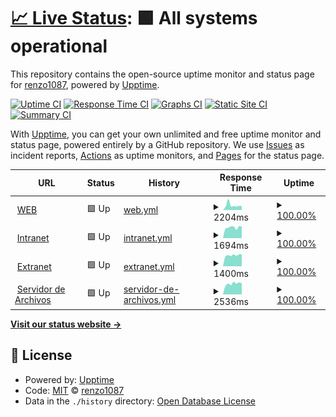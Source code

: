 # [📈 Live Status](https://demo.upptime.js.org): <!--live status--> **🟩 All systems operational**

This repository contains the open-source uptime monitor and status page for [renzo1087](https://demo.upptime.js.org), powered by [Upptime](https://github.com/upptime/upptime).

[![Uptime CI](https://github.com/renzoalis/upptime/workflows/Uptime%20CI/badge.svg)](https://github.com/renzoalis/upptime/actions?query=workflow%3A%22Uptime+CI%22)
[![Response Time CI](https://github.com/renzoalis/upptime/workflows/Response%20Time%20CI/badge.svg)](https://github.com/renzoalis/upptime/actions?query=workflow%3A%22Response+Time+CI%22)
[![Graphs CI](https://github.com/renzoalis/upptime/workflows/Graphs%20CI/badge.svg)](https://github.com/renzoalis/upptime/actions?query=workflow%3A%22Graphs+CI%22)
[![Static Site CI](https://github.com/renzoalis/upptime/workflows/Static%20Site%20CI/badge.svg)](https://github.com/renzoalis/upptime/actions?query=workflow%3A%22Static+Site+CI%22)
[![Summary CI](https://github.com/renzoalis/upptime/workflows/Summary%20CI/badge.svg)](https://github.com/renzoalis/upptime/actions?query=workflow%3A%22Summary+CI%22)

With [Upptime](https://upptime.js.org), you can get your own unlimited and free uptime monitor and status page, powered entirely by a GitHub repository. We use [Issues](https://github.com/renzoalis/upptime/issues) as incident reports, [Actions](https://github.com/renzoalis/upptime/actions) as uptime monitors, and [Pages](https://demo.upptime.js.org) for the status page.

<!--start: status pages-->
<!-- This summary is generated by Upptime (https://github.com/upptime/upptime) -->
<!-- Do not edit this manually, your changes will be overwritten -->
<!-- prettier-ignore -->
| URL | Status | History | Response Time | Uptime |
| --- | ------ | ------- | ------------- | ------ |
| <img alt="" src="https://icons.duckduckgo.com/ip3/oceba.gba.gov.ar.ico" height="13"> [WEB](https://oceba.gba.gov.ar) | 🟩 Up | [web.yml](https://github.com/renzoalis/upptime/commits/HEAD/history/web.yml) | <details><summary><img alt="Response time graph" src="./graphs/web/response-time-week.png" height="20"> 2204ms</summary><br><a href="https://renzoalis.github.io/upptime/history/web"><img alt="Response time 1822" src="https://img.shields.io/endpoint?url=https%3A%2F%2Fraw.githubusercontent.com%2Frenzoalis%2Fupptime%2FHEAD%2Fapi%2Fweb%2Fresponse-time.json"></a><br><a href="https://renzoalis.github.io/upptime/history/web"><img alt="24-hour response time 1863" src="https://img.shields.io/endpoint?url=https%3A%2F%2Fraw.githubusercontent.com%2Frenzoalis%2Fupptime%2FHEAD%2Fapi%2Fweb%2Fresponse-time-day.json"></a><br><a href="https://renzoalis.github.io/upptime/history/web"><img alt="7-day response time 2204" src="https://img.shields.io/endpoint?url=https%3A%2F%2Fraw.githubusercontent.com%2Frenzoalis%2Fupptime%2FHEAD%2Fapi%2Fweb%2Fresponse-time-week.json"></a><br><a href="https://renzoalis.github.io/upptime/history/web"><img alt="30-day response time 1772" src="https://img.shields.io/endpoint?url=https%3A%2F%2Fraw.githubusercontent.com%2Frenzoalis%2Fupptime%2FHEAD%2Fapi%2Fweb%2Fresponse-time-month.json"></a><br><a href="https://renzoalis.github.io/upptime/history/web"><img alt="1-year response time 1747" src="https://img.shields.io/endpoint?url=https%3A%2F%2Fraw.githubusercontent.com%2Frenzoalis%2Fupptime%2FHEAD%2Fapi%2Fweb%2Fresponse-time-year.json"></a></details> | <details><summary><a href="https://renzoalis.github.io/upptime/history/web">100.00%</a></summary><a href="https://renzoalis.github.io/upptime/history/web"><img alt="All-time uptime 99.91%" src="https://img.shields.io/endpoint?url=https%3A%2F%2Fraw.githubusercontent.com%2Frenzoalis%2Fupptime%2FHEAD%2Fapi%2Fweb%2Fuptime.json"></a><br><a href="https://renzoalis.github.io/upptime/history/web"><img alt="24-hour uptime 100.00%" src="https://img.shields.io/endpoint?url=https%3A%2F%2Fraw.githubusercontent.com%2Frenzoalis%2Fupptime%2FHEAD%2Fapi%2Fweb%2Fuptime-day.json"></a><br><a href="https://renzoalis.github.io/upptime/history/web"><img alt="7-day uptime 100.00%" src="https://img.shields.io/endpoint?url=https%3A%2F%2Fraw.githubusercontent.com%2Frenzoalis%2Fupptime%2FHEAD%2Fapi%2Fweb%2Fuptime-week.json"></a><br><a href="https://renzoalis.github.io/upptime/history/web"><img alt="30-day uptime 100.00%" src="https://img.shields.io/endpoint?url=https%3A%2F%2Fraw.githubusercontent.com%2Frenzoalis%2Fupptime%2FHEAD%2Fapi%2Fweb%2Fuptime-month.json"></a><br><a href="https://renzoalis.github.io/upptime/history/web"><img alt="1-year uptime 100.00%" src="https://img.shields.io/endpoint?url=https%3A%2F%2Fraw.githubusercontent.com%2Frenzoalis%2Fupptime%2FHEAD%2Fapi%2Fweb%2Fuptime-year.json"></a></details>
| <img alt="" src="https://icons.duckduckgo.com/ip3/oceba.gba.gov.ar.ico" height="13"> [Intranet](https://oceba.gba.gov.ar/intranet) | 🟩 Up | [intranet.yml](https://github.com/renzoalis/upptime/commits/HEAD/history/intranet.yml) | <details><summary><img alt="Response time graph" src="./graphs/intranet/response-time-week.png" height="20"> 1694ms</summary><br><a href="https://renzoalis.github.io/upptime/history/intranet"><img alt="Response time 1624" src="https://img.shields.io/endpoint?url=https%3A%2F%2Fraw.githubusercontent.com%2Frenzoalis%2Fupptime%2FHEAD%2Fapi%2Fintranet%2Fresponse-time.json"></a><br><a href="https://renzoalis.github.io/upptime/history/intranet"><img alt="24-hour response time 1830" src="https://img.shields.io/endpoint?url=https%3A%2F%2Fraw.githubusercontent.com%2Frenzoalis%2Fupptime%2FHEAD%2Fapi%2Fintranet%2Fresponse-time-day.json"></a><br><a href="https://renzoalis.github.io/upptime/history/intranet"><img alt="7-day response time 1694" src="https://img.shields.io/endpoint?url=https%3A%2F%2Fraw.githubusercontent.com%2Frenzoalis%2Fupptime%2FHEAD%2Fapi%2Fintranet%2Fresponse-time-week.json"></a><br><a href="https://renzoalis.github.io/upptime/history/intranet"><img alt="30-day response time 1635" src="https://img.shields.io/endpoint?url=https%3A%2F%2Fraw.githubusercontent.com%2Frenzoalis%2Fupptime%2FHEAD%2Fapi%2Fintranet%2Fresponse-time-month.json"></a><br><a href="https://renzoalis.github.io/upptime/history/intranet"><img alt="1-year response time 1594" src="https://img.shields.io/endpoint?url=https%3A%2F%2Fraw.githubusercontent.com%2Frenzoalis%2Fupptime%2FHEAD%2Fapi%2Fintranet%2Fresponse-time-year.json"></a></details> | <details><summary><a href="https://renzoalis.github.io/upptime/history/intranet">100.00%</a></summary><a href="https://renzoalis.github.io/upptime/history/intranet"><img alt="All-time uptime 99.90%" src="https://img.shields.io/endpoint?url=https%3A%2F%2Fraw.githubusercontent.com%2Frenzoalis%2Fupptime%2FHEAD%2Fapi%2Fintranet%2Fuptime.json"></a><br><a href="https://renzoalis.github.io/upptime/history/intranet"><img alt="24-hour uptime 100.00%" src="https://img.shields.io/endpoint?url=https%3A%2F%2Fraw.githubusercontent.com%2Frenzoalis%2Fupptime%2FHEAD%2Fapi%2Fintranet%2Fuptime-day.json"></a><br><a href="https://renzoalis.github.io/upptime/history/intranet"><img alt="7-day uptime 100.00%" src="https://img.shields.io/endpoint?url=https%3A%2F%2Fraw.githubusercontent.com%2Frenzoalis%2Fupptime%2FHEAD%2Fapi%2Fintranet%2Fuptime-week.json"></a><br><a href="https://renzoalis.github.io/upptime/history/intranet"><img alt="30-day uptime 100.00%" src="https://img.shields.io/endpoint?url=https%3A%2F%2Fraw.githubusercontent.com%2Frenzoalis%2Fupptime%2FHEAD%2Fapi%2Fintranet%2Fuptime-month.json"></a><br><a href="https://renzoalis.github.io/upptime/history/intranet"><img alt="1-year uptime 100.00%" src="https://img.shields.io/endpoint?url=https%3A%2F%2Fraw.githubusercontent.com%2Frenzoalis%2Fupptime%2FHEAD%2Fapi%2Fintranet%2Fuptime-year.json"></a></details>
| <img alt="" src="https://icons.duckduckgo.com/ip3/oceba.gba.gov.ar.ico" height="13"> [Extranet](https://oceba.gba.gov.ar/extranet) | 🟩 Up | [extranet.yml](https://github.com/renzoalis/upptime/commits/HEAD/history/extranet.yml) | <details><summary><img alt="Response time graph" src="./graphs/extranet/response-time-week.png" height="20"> 1400ms</summary><br><a href="https://renzoalis.github.io/upptime/history/extranet"><img alt="Response time 1347" src="https://img.shields.io/endpoint?url=https%3A%2F%2Fraw.githubusercontent.com%2Frenzoalis%2Fupptime%2FHEAD%2Fapi%2Fextranet%2Fresponse-time.json"></a><br><a href="https://renzoalis.github.io/upptime/history/extranet"><img alt="24-hour response time 1526" src="https://img.shields.io/endpoint?url=https%3A%2F%2Fraw.githubusercontent.com%2Frenzoalis%2Fupptime%2FHEAD%2Fapi%2Fextranet%2Fresponse-time-day.json"></a><br><a href="https://renzoalis.github.io/upptime/history/extranet"><img alt="7-day response time 1400" src="https://img.shields.io/endpoint?url=https%3A%2F%2Fraw.githubusercontent.com%2Frenzoalis%2Fupptime%2FHEAD%2Fapi%2Fextranet%2Fresponse-time-week.json"></a><br><a href="https://renzoalis.github.io/upptime/history/extranet"><img alt="30-day response time 1358" src="https://img.shields.io/endpoint?url=https%3A%2F%2Fraw.githubusercontent.com%2Frenzoalis%2Fupptime%2FHEAD%2Fapi%2Fextranet%2Fresponse-time-month.json"></a><br><a href="https://renzoalis.github.io/upptime/history/extranet"><img alt="1-year response time 1324" src="https://img.shields.io/endpoint?url=https%3A%2F%2Fraw.githubusercontent.com%2Frenzoalis%2Fupptime%2FHEAD%2Fapi%2Fextranet%2Fresponse-time-year.json"></a></details> | <details><summary><a href="https://renzoalis.github.io/upptime/history/extranet">100.00%</a></summary><a href="https://renzoalis.github.io/upptime/history/extranet"><img alt="All-time uptime 99.90%" src="https://img.shields.io/endpoint?url=https%3A%2F%2Fraw.githubusercontent.com%2Frenzoalis%2Fupptime%2FHEAD%2Fapi%2Fextranet%2Fuptime.json"></a><br><a href="https://renzoalis.github.io/upptime/history/extranet"><img alt="24-hour uptime 100.00%" src="https://img.shields.io/endpoint?url=https%3A%2F%2Fraw.githubusercontent.com%2Frenzoalis%2Fupptime%2FHEAD%2Fapi%2Fextranet%2Fuptime-day.json"></a><br><a href="https://renzoalis.github.io/upptime/history/extranet"><img alt="7-day uptime 100.00%" src="https://img.shields.io/endpoint?url=https%3A%2F%2Fraw.githubusercontent.com%2Frenzoalis%2Fupptime%2FHEAD%2Fapi%2Fextranet%2Fuptime-week.json"></a><br><a href="https://renzoalis.github.io/upptime/history/extranet"><img alt="30-day uptime 100.00%" src="https://img.shields.io/endpoint?url=https%3A%2F%2Fraw.githubusercontent.com%2Frenzoalis%2Fupptime%2FHEAD%2Fapi%2Fextranet%2Fuptime-month.json"></a><br><a href="https://renzoalis.github.io/upptime/history/extranet"><img alt="1-year uptime 100.00%" src="https://img.shields.io/endpoint?url=https%3A%2F%2Fraw.githubusercontent.com%2Frenzoalis%2Fupptime%2FHEAD%2Fapi%2Fextranet%2Fuptime-year.json"></a></details>
| <img alt="" src="https://icons.duckduckgo.com/ip3/oceba.gba.gov.ar.ico" height="13"> [Servidor de Archivos](https://oceba.gba.gov.ar/intranet/reclamos/adjuntos/3/seia-1638550850.png) | 🟩 Up | [servidor-de-archivos.yml](https://github.com/renzoalis/upptime/commits/HEAD/history/servidor-de-archivos.yml) | <details><summary><img alt="Response time graph" src="./graphs/servidor-de-archivos/response-time-week.png" height="20"> 2536ms</summary><br><a href="https://renzoalis.github.io/upptime/history/servidor-de-archivos"><img alt="Response time 2311" src="https://img.shields.io/endpoint?url=https%3A%2F%2Fraw.githubusercontent.com%2Frenzoalis%2Fupptime%2FHEAD%2Fapi%2Fservidor-de-archivos%2Fresponse-time.json"></a><br><a href="https://renzoalis.github.io/upptime/history/servidor-de-archivos"><img alt="24-hour response time 2609" src="https://img.shields.io/endpoint?url=https%3A%2F%2Fraw.githubusercontent.com%2Frenzoalis%2Fupptime%2FHEAD%2Fapi%2Fservidor-de-archivos%2Fresponse-time-day.json"></a><br><a href="https://renzoalis.github.io/upptime/history/servidor-de-archivos"><img alt="7-day response time 2536" src="https://img.shields.io/endpoint?url=https%3A%2F%2Fraw.githubusercontent.com%2Frenzoalis%2Fupptime%2FHEAD%2Fapi%2Fservidor-de-archivos%2Fresponse-time-week.json"></a><br><a href="https://renzoalis.github.io/upptime/history/servidor-de-archivos"><img alt="30-day response time 2391" src="https://img.shields.io/endpoint?url=https%3A%2F%2Fraw.githubusercontent.com%2Frenzoalis%2Fupptime%2FHEAD%2Fapi%2Fservidor-de-archivos%2Fresponse-time-month.json"></a><br><a href="https://renzoalis.github.io/upptime/history/servidor-de-archivos"><img alt="1-year response time 2392" src="https://img.shields.io/endpoint?url=https%3A%2F%2Fraw.githubusercontent.com%2Frenzoalis%2Fupptime%2FHEAD%2Fapi%2Fservidor-de-archivos%2Fresponse-time-year.json"></a></details> | <details><summary><a href="https://renzoalis.github.io/upptime/history/servidor-de-archivos">100.00%</a></summary><a href="https://renzoalis.github.io/upptime/history/servidor-de-archivos"><img alt="All-time uptime 99.43%" src="https://img.shields.io/endpoint?url=https%3A%2F%2Fraw.githubusercontent.com%2Frenzoalis%2Fupptime%2FHEAD%2Fapi%2Fservidor-de-archivos%2Fuptime.json"></a><br><a href="https://renzoalis.github.io/upptime/history/servidor-de-archivos"><img alt="24-hour uptime 100.00%" src="https://img.shields.io/endpoint?url=https%3A%2F%2Fraw.githubusercontent.com%2Frenzoalis%2Fupptime%2FHEAD%2Fapi%2Fservidor-de-archivos%2Fuptime-day.json"></a><br><a href="https://renzoalis.github.io/upptime/history/servidor-de-archivos"><img alt="7-day uptime 100.00%" src="https://img.shields.io/endpoint?url=https%3A%2F%2Fraw.githubusercontent.com%2Frenzoalis%2Fupptime%2FHEAD%2Fapi%2Fservidor-de-archivos%2Fuptime-week.json"></a><br><a href="https://renzoalis.github.io/upptime/history/servidor-de-archivos"><img alt="30-day uptime 100.00%" src="https://img.shields.io/endpoint?url=https%3A%2F%2Fraw.githubusercontent.com%2Frenzoalis%2Fupptime%2FHEAD%2Fapi%2Fservidor-de-archivos%2Fuptime-month.json"></a><br><a href="https://renzoalis.github.io/upptime/history/servidor-de-archivos"><img alt="1-year uptime 100.00%" src="https://img.shields.io/endpoint?url=https%3A%2F%2Fraw.githubusercontent.com%2Frenzoalis%2Fupptime%2FHEAD%2Fapi%2Fservidor-de-archivos%2Fuptime-year.json"></a></details>

<!--end: status pages-->

[**Visit our status website →**](https://demo.upptime.js.org)

## 📄 License

- Powered by: [Upptime](https://github.com/upptime/upptime)
- Code: [MIT](./LICENSE) © [renzo1087](https://demo.upptime.js.org)
- Data in the `./history` directory: [Open Database License](https://opendatacommons.org/licenses/odbl/1-0/)

